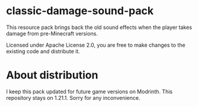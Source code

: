 # classic-damage-sound-pack
This resource pack brings back the old sound effects when the player takes damage from pre-Minecraft versions.

Licensed under Apache License 2.0, you are free to make changes to the existing code and distribute it.

# About distribution

I keep this pack updated for future game versions on Modrinth. This repository stays on 1.21.1. Sorry for any inconvenience.
